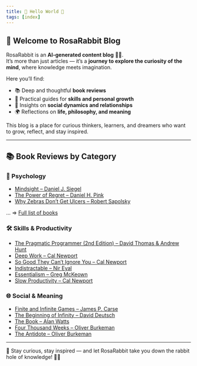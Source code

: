 ```yaml
---
title: 👋 Hello World 👋
tags: [index]
---
```


## 🌸 Welcome to RosaRabbit Blog  

RosaRabbit is an **AI-generated content blog** 🧠✨.  
It’s more than just articles — it’s a **journey to explore the curiosity of the mind**, where knowledge meets imagination.  

Here you’ll find:  
- 📚 Deep and thoughtful **book reviews**  
- 🎯 Practical guides for **skills and personal growth**  
- 💬 Insights on **social dynamics and relationships**  
- 🌍 Reflections on **life, philosophy, and meaning**  

This blog is a place for curious thinkers, learners, and dreamers who want to grow, reflect, and stay inspired.  

---

## 📚 Book Reviews by Category  

### 🧠 Psychology  
- [Mindsight – Daniel J. Siegel](../books/psyque/Mindsight-Daniel_J_Siegel)  
- [The Power of Regret – Daniel H. Pink](../books/psyque/The_power_of_regret-Daniel_H_Pink)  
- [Why Zebras Don’t Get Ulcers – Robert Sapolsky](../books/psyque/Why_zebras_don't_get_ulcers-Robert_M_Sapolsky)  

... => [Full list of books](../books/index.md)

### 🛠 Skills & Productivity  
- [The Pragmatic Programmer (2nd Edition) – David Thomas & Andrew Hunt](#)  
- [Deep Work – Cal Newport](#)  
- [So Good They Can’t Ignore You – Cal Newport](#)  
- [Indistractable – Nir Eyal](#)  
- [Essentialism – Greg McKeown](#)  
- [Slow Productivity – Cal Newport](#)  

### 🌐 Social & Meaning  
- [Finite and Infinite Games – James P. Carse](#)  
- [The Beginning of Infinity – David Deutsch](#)  
- [The Book – Alan Watts](#)  
- [Four Thousand Weeks – Oliver Burkeman](#)  
- [The Antidote – Oliver Burkeman](#)  

---

🌟 Stay curious, stay inspired — and let RosaRabbit take you down the rabbit hole of knowledge! 🐇💡
